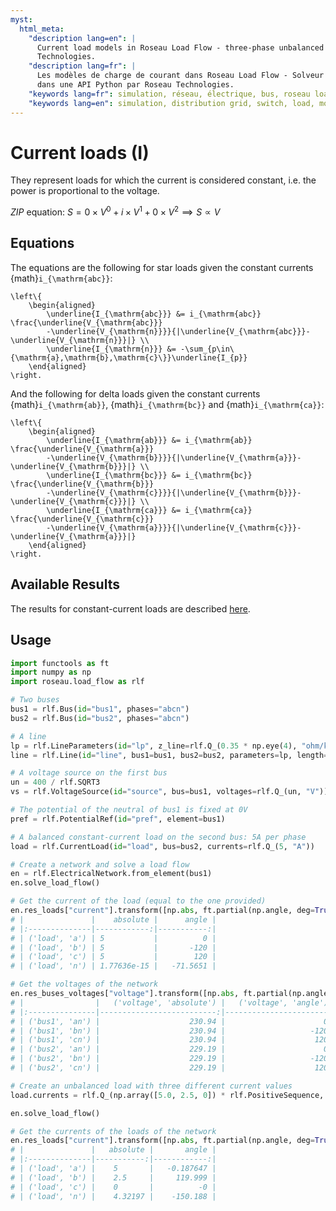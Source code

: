 ```yaml
---
myst:
  html_meta:
    "description lang=en": |
      Current load models in Roseau Load Flow - three-phase unbalanced load flow solver in a Python API by Roseau
      Technologies.
    "description lang=fr": |
      Les modèles de charge de courant dans Roseau Load Flow - Solveur d'écoulement de charge triphasé et déséquilibré
      dans une API Python par Roseau Technologies.
    "keywords lang=fr": simulation, réseau, électrique, bus, roseau load flow, charges, modèle, courant, intensité
    "keywords lang=en": simulation, distribution grid, switch, load, model, current, intensity
---
```


# Current loads (I)

They represent loads for which the current is considered constant, i.e. the power is proportional
to the voltage.

_ZIP_ equation: $S = 0 \times V^0 + i \times V^1 + 0 \times V^2 \implies S \propto V$

## Equations

The equations are the following for star loads given the constant currents {math}`i_{\mathrm{abc}}`:

```{math}
\left\{
    \begin{aligned}
        \underline{I_{\mathrm{abc}}} &= i_{\mathrm{abc}} \frac{\underline{V_{\mathrm{abc}}}
        -\underline{V_{\mathrm{n}}}}{|\underline{V_{\mathrm{abc}}}-\underline{V_{\mathrm{n}}}|} \\
        \underline{I_{\mathrm{n}}} &= -\sum_{p\in\{\mathrm{a},\mathrm{b},\mathrm{c}\}}\underline{I_{p}}
    \end{aligned}
\right.
```

And the following for delta loads given the constant currents {math}`i_{\mathrm{ab}}`,
{math}`i_{\mathrm{bc}}` and {math}`i_{\mathrm{ca}}`:

```{math}
\left\{
    \begin{aligned}
        \underline{I_{\mathrm{ab}}} &= i_{\mathrm{ab}} \frac{\underline{V_{\mathrm{a}}}
        -\underline{V_{\mathrm{b}}}}{|\underline{V_{\mathrm{a}}}-\underline{V_{\mathrm{b}}}|} \\
        \underline{I_{\mathrm{bc}}} &= i_{\mathrm{bc}} \frac{\underline{V_{\mathrm{b}}}
        -\underline{V_{\mathrm{c}}}}{|\underline{V_{\mathrm{b}}}-\underline{V_{\mathrm{c}}}|} \\
        \underline{I_{\mathrm{ca}}} &= i_{\mathrm{ca}} \frac{\underline{V_{\mathrm{c}}}
        -\underline{V_{\mathrm{a}}}}{|\underline{V_{\mathrm{c}}}-\underline{V_{\mathrm{a}}}|}
    \end{aligned}
\right.
```

## Available Results

The results for constant-current loads are described [here](./index.md#available-results).

## Usage

```python
import functools as ft
import numpy as np
import roseau.load_flow as rlf

# Two buses
bus1 = rlf.Bus(id="bus1", phases="abcn")
bus2 = rlf.Bus(id="bus2", phases="abcn")

# A line
lp = rlf.LineParameters(id="lp", z_line=rlf.Q_(0.35 * np.eye(4), "ohm/km"))
line = rlf.Line(id="line", bus1=bus1, bus2=bus2, parameters=lp, length=rlf.Q_(1, "km"))

# A voltage source on the first bus
un = 400 / rlf.SQRT3
vs = rlf.VoltageSource(id="source", bus=bus1, voltages=rlf.Q_(un, "V"))

# The potential of the neutral of bus1 is fixed at 0V
pref = rlf.PotentialRef(id="pref", element=bus1)

# A balanced constant-current load on the second bus: 5A per phase
load = rlf.CurrentLoad(id="load", bus=bus2, currents=rlf.Q_(5, "A"))

# Create a network and solve a load flow
en = rlf.ElectricalNetwork.from_element(bus1)
en.solve_load_flow()

# Get the current of the load (equal to the one provided)
en.res_loads["current"].transform([np.abs, ft.partial(np.angle, deg=True)])
# |               |    absolute |      angle |
# |:--------------|------------:|-----------:|
# | ('load', 'a') | 5           |          0 |
# | ('load', 'b') | 5           |       -120 |
# | ('load', 'c') | 5           |        120 |
# | ('load', 'n') | 1.77636e-15 |   -71.5651 |

# Get the voltages of the network
en.res_buses_voltages["voltage"].transform([np.abs, ft.partial(np.angle, deg=True)])
# |                |   ('voltage', 'absolute') |   ('voltage', 'angle') |
# |:---------------|--------------------------:|-----------------------:|
# | ('bus1', 'an') |                    230.94 |                      0 |
# | ('bus1', 'bn') |                    230.94 |                   -120 |
# | ('bus1', 'cn') |                    230.94 |                    120 |
# | ('bus2', 'an') |                    229.19 |                      0 |
# | ('bus2', 'bn') |                    229.19 |                   -120 |
# | ('bus2', 'cn') |                    229.19 |                    120 |

# Create an unbalanced load with three different current values
load.currents = rlf.Q_(np.array([5.0, 2.5, 0]) * rlf.PositiveSequence, "A")

en.solve_load_flow()

# Get the currents of the loads of the network
en.res_loads["current"].transform([np.abs, ft.partial(np.angle, deg=True)])
# |               |   absolute |       angle |
# |:--------------|-----------:|------------:|
# | ('load', 'a') |    5       |   -0.187647 |
# | ('load', 'b') |    2.5     |     119.999 |
# | ('load', 'c') |    0       |          -0 |
# | ('load', 'n') |    4.32197 |    -150.188 |
```
